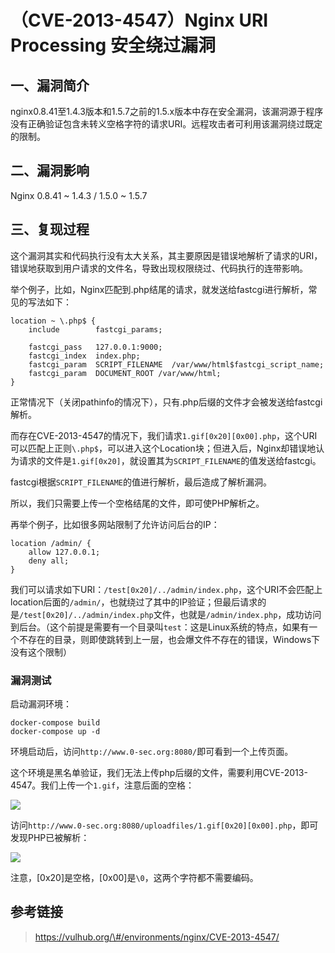 （CVE-2013-4547）Nginx URI Processing 安全绕过漏洞
==================================================

一、漏洞简介
------------

nginx0.8.41至1.4.3版本和1.5.7之前的1.5.x版本中存在安全漏洞，该漏洞源于程序没有正确验证包含未转义空格字符的请求URI。远程攻击者可利用该漏洞绕过既定的限制。

二、漏洞影响
------------

Nginx 0.8.41 \~ 1.4.3 / 1.5.0 \~ 1.5.7

三、复现过程
------------

这个漏洞其实和代码执行没有太大关系，其主要原因是错误地解析了请求的URI，错误地获取到用户请求的文件名，导致出现权限绕过、代码执行的连带影响。

举个例子，比如，Nginx匹配到.php结尾的请求，就发送给fastcgi进行解析，常见的写法如下：

    location ~ \.php$ {
        include        fastcgi_params;

        fastcgi_pass   127.0.0.1:9000;
        fastcgi_index  index.php;
        fastcgi_param  SCRIPT_FILENAME  /var/www/html$fastcgi_script_name;
        fastcgi_param  DOCUMENT_ROOT /var/www/html;
    }

正常情况下（关闭pathinfo的情况下），只有.php后缀的文件才会被发送给fastcgi解析。

而存在CVE-2013-4547的情况下，我们请求`1.gif[0x20][0x00].php`，这个URI可以匹配上正则`\.php$`，可以进入这个Location块；但进入后，Nginx却错误地认为请求的文件是`1.gif[0x20]`，就设置其为`SCRIPT_FILENAME`的值发送给fastcgi。

fastcgi根据`SCRIPT_FILENAME`的值进行解析，最后造成了解析漏洞。

所以，我们只需要上传一个空格结尾的文件，即可使PHP解析之。

再举个例子，比如很多网站限制了允许访问后台的IP：

    location /admin/ {
        allow 127.0.0.1;
        deny all;
    }

我们可以请求如下URI：`/test[0x20]/../admin/index.php`，这个URI不会匹配上location后面的`/admin/`，也就绕过了其中的IP验证；但最后请求的是`/test[0x20]/../admin/index.php`文件，也就是`/admin/index.php`，成功访问到后台。（这个前提是需要有一个目录叫`test`：这是Linux系统的特点，如果有一个不存在的目录，则即使跳转到上一层，也会爆文件不存在的错误，Windows下没有这个限制）

### 漏洞测试

启动漏洞环境：

    docker-compose build
    docker-compose up -d

环境启动后，访问`http://www.0-sec.org:8080/`即可看到一个上传页面。

这个环境是黑名单验证，我们无法上传php后缀的文件，需要利用CVE-2013-4547。我们上传一个`1.gif`，注意后面的空格：

![](/Users/aresx/Documents/VulWiki/.resource/(CVE-2013-4547)NginxURIProcessing安全绕过漏洞/media/rId25.png)

访问`http://www.0-sec.org:8080/uploadfiles/1.gif[0x20][0x00].php`，即可发现PHP已被解析：

![](/Users/aresx/Documents/VulWiki/.resource/(CVE-2013-4547)NginxURIProcessing安全绕过漏洞/media/rId26.png)

注意，\[0x20\]是空格，\[0x00\]是`\0`，这两个字符都不需要编码。

参考链接
--------

> https://vulhub.org/\#/environments/nginx/CVE-2013-4547/
